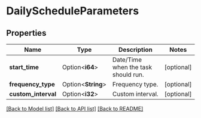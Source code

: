# DailyScheduleParameters

## Properties

Name | Type | Description | Notes
------------ | ------------- | ------------- | -------------
**start_time** | Option<**i64**> | Date/Time when the task should run. | [optional]
**frequency_type** | Option<**String**> | Frequency type. | [optional]
**custom_interval** | Option<**i32**> | Custom interval. | [optional]

[[Back to Model list]](../README.md#documentation-for-models) [[Back to API list]](../README.md#documentation-for-api-endpoints) [[Back to README]](../README.md)



